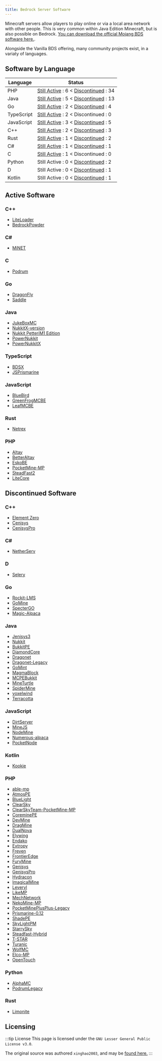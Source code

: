```yaml
---
title: Bedrock Server Software
---
```


Minecraft servers allow players to play online or via a local area network with other people. This is very common within Java Edition Minecraft, but is also possible on Bedrock. [You can download the official Mojang BDS software here.](https://www.minecraft.net/en-us/download/server/bedrock).

Alongside the Vanilla BDS offering, many community projects exist, in a variaty of languages.

## Software by Language

| Language   | Status                                                               |
| ---------- | -------------------------------------------------------------------- |
| PHP        | [Still Active](#php)        : 6 < [Discontinued](#php-1)        : 34 |
| Java       | [Still Active](#java)       : 5 < [Discontinued](#java-1)       : 13 |
| Go         | [Still Active](#go)         : 2 < [Discontinued](#go-1)         : 4  |
| TypeScript | [Still Active](#typescript) : 2 < Discontinued                  : 0  |
| JavaScript | [Still Active](#javascript) : 3 < [Discontinued](#javascript-1) : 5  |
| C++        | [Still Active](#c)          : 2 < [Discontinued](#c-3)          : 3  |
| Rust       | [Still Active](#rust)       : 1 < [Discontinued](#rust-1)       : 2  |
| C#         | [Still Active](#c-1)        : 1 < [Discontinued](#c-4)          : 1  |
| C          | [Still Active](#c-2)        : 1 < Discontinued                  : 0  |
| Python     | Still Active                : 0 < [Discontinued](#python)       : 2  |
| D          | Still Active                : 0 < [Discontinued](#d)            : 1  |
| Kotlin     | Still Active                : 0 < [Discontinued](#kotlin)       : 1  |

## Active Software
### C++

-   [LiteLoader](https://github.com/LiteLDev/LiteLoaderBDS)
-   [BedrockPowder](https://github.com/BedrockPowder/BedrockPowder)

### C#

-   [MiNET](https://github.com/NiclasOlofsson/MiNET)

### C

-   [Podrum](https://github.com/Podrum/Podrum)

### Go

-   [DragonFly](https://github.com/df-mc/dragonfly)
-   [Saddle](https://github.com/saddlemc/saddle)

### Java

-   [JukeBoxMC](https://github.com/LucGamesYT/JukeboxMC)
-   [NukkitX-version](https://github.com/NukkitX/Nukkit)
-   [Nukkit PetteriM1 Edition](https://github.com/PetteriM1/NukkitPetteriM1Edition)
-   [PowerNukkit](https://github.com/PowerNukkit/PowerNukkit)
-   [PowerNukkitX](https://github.com/PowerNukkitX/PowerNukkitX)

### TypeScript

-   [BDSX](https://github.com/bdsx/bdsx)
-   [JSPrismarine](https://github.com/JSPrismarine/JSPrismarine)

### JavaScript

-   [BlueBird](https://github.com/BlueBirdMC/Server)
-   [GreenFrogMCBE](https://github.com/andriycraft/GreenFrogMCBE)
-   [LeafMCBE](https://github.com/hvlxh/LeafMCBE)

### Rust

-   [Netrex](https://github.com/NetrexMC/Netrex)

### PHP

-   [Altay](https://github.com/TuranicTeam/Altay)
-   [BetterAltay](https://github.com/Benedikt05/BetterAltay)
-   [EskoBE](https://github.com/MCPE357/EskoBE)
-   [PocketMine-MP](https://github.com/pmmp/PocketMine-MP)
-   [SteadFast2](https://github.com/Hydreon/Steadfast2)
-   [LiteCore](https://github.com/LiteCoreTeam/LiteCore-public)

## Discontinued Software

### C++

-   [Element Zero](https://github.com/Element-0/ElementZero)
-   [Cenisys](https://github.com/iTXTech/Cenisys)
-   [CenisysPro](https://github.com/GenisysPro/CenisysPro)

### C#

-   [NetherServ](https://github.com/protosleep/NetherServ)

### D

-   [Selery](https://github.com/sel-project/selery)

### Go

-   [Rockit-LMS](https://github.com/cr0sh/Rockit-LMS)
-   [GoMine](https://github.com/Irmine/GoMine)
-   [SpecterGO](https://github.com/SpecterTeam/SpecterGO)
-   [Magic-Alpaca](https://github.com/PocketMiner92/Magic-Alpaca)

### Java

-   [Jenisys3](https://github.com/FrontierDevs/Jenisys3)
-   [Nukkit](https://github.com/Nukkit/Nukkit)
-   [BukkitPE](https://github.com/BukkitPE/BukkitPE)
-   [DiamondCore](https://github.com/DRAGKILLS/DiamondCore)
-   [Dragonet](https://github.com/DragonetMC/Dragonet)
-   [Dragonet-Legacy](https://github.com/DragonetMC/Dragonet-Legacy)
-   [GoMint](https://github.com/GoMint/GoMint)
-   [MagmaBlock](https://github.com/PrismarineMC/MagmaBlock)
-   [MCPEBukkit](https://github.com/MCPEBukkit/MCPEBukkit)
-   [MineTurtle](https://github.com/MCPEBukkit/MineTurtle)
-   [SpiderMine](https://github.com/QuantumWorks/SpiderMine)
-   [voxelwind](https://github.com/voxelwind/voxelwind)
-   [Terracotta](https://github.com/TerracottaMC/Terracotta)

### JavaScript

-   [DirtServer](https://github.com/Falkirks/DirtServer)
-   [MineJS](https://github.com/organization/MineJS)
-   [NodeMine](https://github.com/NodeMine/NodeMine)
-   [Numerous-alpaca](https://github.com/numerous-alpaca/numerous-alpaca)
-   [PocketNode](https://github.com/PocketNode/PocketNode)

### Kotlin

-   [Kookie](https://github.com/organization/Kookie)

### PHP

-   [able-mp](https://github.com/AbleUnion/able-mp)
-   [AtmosPE](https://github.com/AtmosPE/AtmosPE)
-   [BlueLight](https://github.com/BlueLightJapan/BlueLight)
-   [ClearSky](https://github.com/ClearSkyTeam/ClearSky)
-   [ClearSkyTeam-PocketMine-MP](https://github.com/ClearSkyTeam/PocketMine-MP)
-   [CoreminePE](https://github.com/starfury1927/CoreminePE)
-   [DevMine](https://github.com/MineCode-Devs/DevMine)
-   [DragMine](https://github.com/DragMineTeam/DragMine)
-   [DualNova](https://github.com/DualNova-Team/DualNova)
-   [Elywing](https://github.com/H4PM/Elywing)
-   [Endako](https://github.com/LeronDoesGM/Endako)
-   [Extropy](https://github.com/ConflictPE/Extropy)
-   [Freven](https://github.com/FrevenTeam/Freven)
-   [FrontierEdge](https://github.com/FrontierDevs/FrontierEdge)
-   [FuryMine](https://github.com/XFuryMCPE/FuryMine)
-   [Genisys](https://github.com/iTXTech/Genisys)
-   [GenisysPro](https://github.com/GenisysPro/GenisysPro)
-   [Hydracon](https://github.com/E-DevPM/Hydracon)
-   [ImagicalMine](https://github.com/ImagicalMine/ImagicalMine)
-   [Leveryl](https://github.com/LeverylTeam/Leveryl)
-   [LikeMP](https://github.com/LikeMP-BE/LikeMP)
-   [MechNetwork](https://github.com/MechRalph04/MechNetwork)
-   [NekoMine-MP](https://github.com/Nekiechan/NekoMine-MP)
-   [PocketMinePlusPlus-Legacy](https://github.com/PrismarineMC/PocketMinePlusPlus-Legacy)
-   [Prismarine-0.12](https://github.com/PrismarineMC/Prismarine-0.12)
-   [ShadePE](https://github.com/ExplodingPE/ShadePE)
-   [SkyLightPM](https://github.com/SkyLightMCPE/SkyLightPM)
-   [StarrySky](https://github.com/StarrySky-PE/StarrySky)
-   [Steadfast-Hybrid](https://github.com/yungtechboy1/Steadfast-Hybrid)
-   [T-STAR](https://github.com/TaleStar/T-STAR)
-   [Turanic](https://github.com/TuranicTeam/Turanic)
-   [WolfMC](https://github.com/Wolf-MC/WolfMC)
-   [Elco-MP](https://github.com/elco-mp/Elco-MP)
-   [OpenTouch](https://github.com/pooooooon/OpenTouch)

### Python

-   [AlphaMC](https://github.com/Suppert/AlphaMC)
-   [PodrumLegacy](https://github.com/Podrum/PodrumLegacy)

### Rust

-   [Limonite](https://github.com/iTXTech/limonite)

## Licensing

:::tip License
This page is licensed under the `GNU Lesser General Public License v3.0`.

The original source was authored `xinghao2003`, and may be [found here.](https://github.com/xinghao2003/MCBE-ServerSoftware-List)
:::
